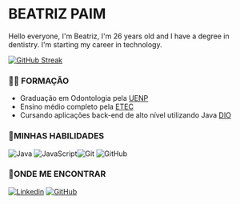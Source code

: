 # BEATRIZ PAIM

Hello everyone, I'm Beatriz, I'm 26 years old and I have a degree in dentistry. I'm starting my career in technology.

[![GitHub Streak](https://streak-stats.demolab.com/?user=BeatrizPaim26)](https://git.io/streak-stats)


### 👩‍🎓 FORMAÇÃO
- Graduação em Odontologia pela [UENP](https://uenp.edu.br/)
- Ensino médio completo pela [ETEC](https://eteourinhos.com.br/)
- Cursando aplicações back-end de alto nível utilizando Java [DIO](https://www.dio.me/)

### 🚀MINHAS HABILIDADES


![Java](https://img.shields.io/badge/-Java-333333?style=flat&logo=Java&logoColor=007396)
![JavaScript](https://img.shields.io/badge/-JavaScript-333333?style=flat&logo=javascript)![Git](https://img.shields.io/badge/-Git-333333?style=flat&logo=git)
![GitHub](https://img.shields.io/badge/-GitHub-333333?style=flat&logo=github)

### 📲ONDE ME ENCONTRAR 

[![Linkedin](https://img.shields.io/badge/LinkedIn-0077B5?style=for-the-badge&logo=linkedin&logoColor=white)](https://linkedin.com/in/beatriz-paim-0b252520b) 
[![GitHub](https://img.shields.io/badge/GitHub-100000?style=for-the-badge&logo=github&logoColor=white)](https://github.com/BeatrizPaim26)
 
